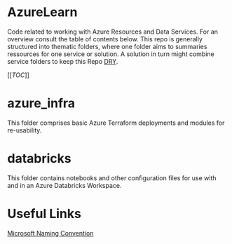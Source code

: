 # AzureLearn
Code related to working with Azure Resources and Data Services. For an overview consult the table of contents below. This repo is generally structured into thematic folders, where one folder aims to summaries ressources for one service or solution. A solution in turn might combine service folders to keep this Repo [DRY](https://en.wikipedia.org/wiki/Don%27t_repeat_yourself).

[[_TOC_]]

# azure_infra
This folder comprises basic Azure Terraform deployments and modules for re-usability.

# databricks
This folder contains notebooks and other configuration files for use with and in an Azure Databricks Workspace.
# Useful Links
[Microsoft Naming Convention](https://learn.microsoft.com/en-us/azure/cloud-adoption-framework/ready/azure-best-practices/resource-abbreviations)